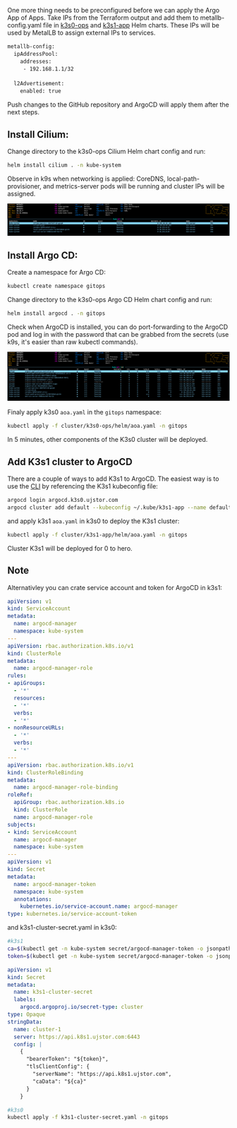 One more thing needs to be preconfigured before we can apply the Argo App of Apps. Take IPs from the Terraform output and add them to metallb-config.yaml file in [k3s0-ops](https://github.com/Ujstor/k3s-single-node-multi-cluster-iac/blob/master/cluster/k3s0-ops/helm/system/metallb-config/values.yaml) and [k3s1-app](https://github.com/Ujstor/k3s-single-node-multi-cluster-iac/blob/master/cluster/k3s1-app/helm/system/metallb-config/values.yaml) Helm charts. These IPs will be used by MetalLB to assign external IPs to services.

```bash
metallb-config:
  ipAddressPool:
    addresses:
     - 192.168.1.1/32

  l2Advertisement:
    enabled: true
```
Push changes to the GitHub repository and ArgoCD will apply them after the next steps.

## Install Cilium:

Change directory to the k3s0-ops Cilium Helm chart config and run:

```bash
helm install cilium . -n kube-system
```
Observe in k9s when networking is applied: CoreDNS, local-path-provisioner, and metrics-server pods will be running and cluster IPs will be assigned.

![cilium](../public/03_cilium.png)

## Install Argo CD:

Create a namespace for Argo CD:

```bash
kubectl create namespace gitops
```

Change directory to the k3s0-ops Argo CD Helm chart config and run:

```bash
helm install argocd . -n gitops
```
Check when ArgoCD is installed, you can do port-forwarding to the ArgoCD pod and log in with the password that can be grabbed from the secrets (use k9s, it's easier than raw kubectl commands).

![argocd](../public/04_argocd.png)

Finaly apply k3s0 `aoa.yaml` in the `gitops` namespace:

```bash
kubectl apply -f cluster/k3s0-ops/helm/aoa.yaml -n gitops
```
In 5 minutes, other components of the K3s0 cluster will be deployed.

## Add K3s1 cluster to ArgoCD

There are a couple of ways to add K3s1 to ArgoCD. The easiest way is to use the [CLI](https://kostis-argo-cd.readthedocs.io/en/refresh-docs/getting_started/install_cli/
) by referencing the K3s1 kubeconfig file:

```bash
argocd login argocd.k3s0.ujstor.com
argocd cluster add default --kubeconfig ~/.kube/k3s1-app --name default --grpc-web
```

and apply k3s1 `aoa.yaml` in k3s0 to deploy the K3s1 cluster:

```bash
kubectl apply -f cluster/k3s1-app/helm/aoa.yaml -n gitops
```
Cluster K3s1 will be deployed for 0 to hero.

## Note
Alternativley you can crate service account and token for ArgoCD in k3s1:

```yaml
apiVersion: v1
kind: ServiceAccount
metadata:
  name: argocd-manager
  namespace: kube-system
---
apiVersion: rbac.authorization.k8s.io/v1
kind: ClusterRole
metadata:
  name: argocd-manager-role
rules:
- apiGroups:
  - '*'
  resources:
  - '*'
  verbs:
  - '*'
- nonResourceURLs:
  - '*'
  verbs:
  - '*'
---
apiVersion: rbac.authorization.k8s.io/v1
kind: ClusterRoleBinding
metadata:
  name: argocd-manager-role-binding
roleRef:
  apiGroup: rbac.authorization.k8s.io
  kind: ClusterRole
  name: argocd-manager-role
subjects:
- kind: ServiceAccount
  name: argocd-manager
  namespace: kube-system
---
apiVersion: v1
kind: Secret
metadata:
  name: argocd-manager-token
  namespace: kube-system
  annotations:
    kubernetes.io/service-account.name: argocd-manager
type: kubernetes.io/service-account-token
```

and k3s1-cluster-secret.yaml in k3s0:

```bash
#k3s1
ca=$(kubectl get -n kube-system secret/argocd-manager-token -o jsonpath='{.data.ca\.crt}')
token=$(kubectl get -n kube-system secret/argocd-manager-token -o jsonpath='{.data.token}' | base64 --decode)

```

```yaml
apiVersion: v1
kind: Secret
metadata:
  name: k3s1-cluster-secret
  labels:
    argocd.argoproj.io/secret-type: cluster
type: Opaque
stringData:
  name: cluster-1
  server: https://api.k8s1.ujstor.com:6443
  config: |
    {
      "bearerToken": "${token}",
      "tlsClientConfig": {
        "serverName": "https://api.k8s1.ujstor.com",
        "caData": "${ca}"
      }
    }
```

```bash
#k3s0
kubectl apply -f k3s1-cluster-secret.yaml -n gitops
```

